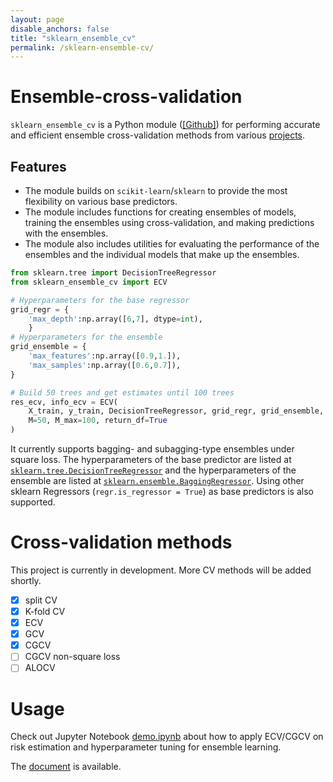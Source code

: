 ```yaml
---
layout: page
disable_anchors: false
title: "sklearn_ensemble_cv"
permalink: /sklearn-ensemble-cv/
---
```


# Ensemble-cross-validation


`sklearn_ensemble_cv` is a Python module ([[Github]](https://github.com/jaydu1/ensemble-cross-validation/)) for performing accurate and efficient ensemble cross-validation methods from various [projects](https://jaydu1.github.io/overparameterized-ensembling/).


## Features
- The module builds on `scikit-learn`/`sklearn` to provide the most flexibility on various base predictors.
- The module includes functions for creating ensembles of models, training the ensembles using cross-validation, and making predictions with the ensembles. 
- The module also includes utilities for evaluating the performance of the ensembles and the individual models that make up the ensembles.


```python
from sklearn.tree import DecisionTreeRegressor
from sklearn_ensemble_cv import ECV

# Hyperparameters for the base regressor
grid_regr = {    
    'max_depth':np.array([6,7], dtype=int), 
    }
# Hyperparameters for the ensemble
grid_ensemble = {
    'max_features':np.array([0.9,1.]),
    'max_samples':np.array([0.6,0.7]),
}

# Build 50 trees and get estimates until 100 trees
res_ecv, info_ecv = ECV(
    X_train, y_train, DecisionTreeRegressor, grid_regr, grid_ensemble, 
    M=50, M_max=100, return_df=True
)
```

It currently supports bagging- and subagging-type ensembles under square loss.
The hyperparameters of the base predictor are listed at [`sklearn.tree.DecisionTreeRegressor`](https://scikit-learn.org/stable/modules/generated/sklearn.tree.DecisionTreeRegressor.html) and the hyperparameters of the ensemble are listed at [`sklearn.ensemble.BaggingRegressor`](https://scikit-learn.org/stable/modules/generated/sklearn.ensemble.BaggingRegressor.html).
Using other sklearn Regressors (`regr.is_regressor = True`) as base predictors is also supported.

# Cross-validation methods

This project is currently in development. More CV methods will be added shortly.

- [x] split CV
- [x] K-fold CV
- [x] ECV
- [x] GCV
- [x] CGCV
- [ ] CGCV non-square loss
- [ ] ALOCV

# Usage

Check out Jupyter Notebook [demo.ipynb](https://github.com/jaydu1/ensemble-cross-validation/blob/main/demo.ipynb) about how to apply ECV/CGCV on risk estimation and hyperparameter tuning for ensemble learning.

The [document](https://jaydu1.github.io/overparameterized-ensembling/sklearn-ensemble-cv/docs/index) is available.
